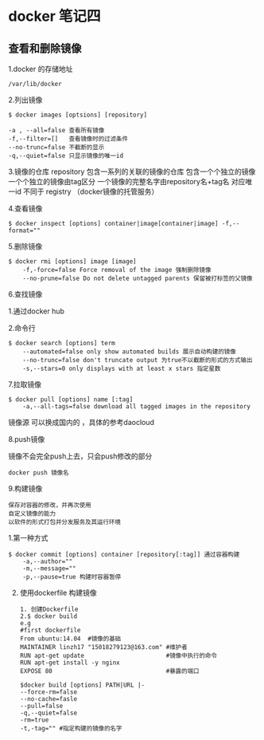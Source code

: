 # docker 笔记四

## 查看和删除镜像

1.docker 的存储地址
```
/var/lib/docker
```
2.列出镜像
```
$ docker images [optsions] [repository]
```
    -a , --all=false 查看所有镜像
    -f,--filter=[]   查看镜像时的过滤条件
    --no-trunc=false 不截断的显示
    -q,--quiet=false 只显示镜像的唯一id

3.镜像的仓库
     repository 包含一系列的关联的镜像的仓库 包含一个个独立的镜像 一个个独立的镜像由tag区分
     一个镜像的完整名字由repository名+tag名 对应唯一id
      不同于 registry （docker镜像的托管服务）

4.查看镜像
```
$ docker inspect [options] container|image[container|image] -f,--format=""
```
5.删除镜像
```
$ docker rmi [options] image [image]
    -f,-force=false Force removal of the image 强制删除镜像
    --no-prune=false Do not delete untagged parents 保留被打标签的父镜像
```
6.查找镜像

1.通过docker hub 

2.命令行
```
$ docker search [options] term
    --automated=false only show automated builds 展示自动构建的镜像
    --no-trunc=false don't truncate output 为true不以截断的形式的方式输出
    -s,--stars=0 only displays with at least x stars 指定星数
```

7.拉取镜像
```
$ docker pull [options] name [:tag]
    -a,--all-tags=false download all tagged images in the repository
```
镜像源 可以换成国内的 ，具体的参考daocloud


8.push镜像

镜像不会完全push上去，只会push修改的部分
```
docker push 镜像名
```

9.构建镜像

    保存对容器的修改，并再次使用
    自定义镜像的能力
    以软件的形式打包并分发服务及其运行环境

1.第一种方式
```
$ docker commit [options] container [repository[:tag]] 通过容器构建
    -a,--author=""
    -m,--message=""
    -p,--pause=true 构建时容器暂停

```
2. 使用dockerfile 构建镜像
   ```
   1. 创建Dockerfile
   2.$ docker build
   e.g
   #first dockerfile
   From ubuntu:14.04  #镜像的基础
   MAINTAINER linzh17 "15018279123@163.com" #维护者
   RUN apt-get update                       #镜像中执行的命令
   RUN apt-get install -y nginx
   EXPOSE 80                                #暴露的端口

   $docker build [options] PATH|URL |-
   --force-rm=false
   --no-cache=fasle
   --pull=false
   -q,--quiet=false
   -rm=true
   -t,-tag="" #指定构建的镜像的名字